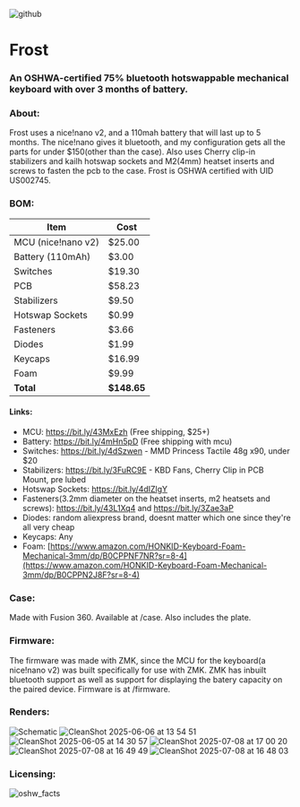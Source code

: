 
![github](https://github.com/user-attachments/assets/9b416123-cb05-48a7-9ec5-545b3f20fa74)

# Frost
### An OSHWA-certified 75% bluetooth hotswappable mechanical keyboard with over 3 months of battery.
### About:
Frost uses a nice!nano v2, and a 110mah battery that will last up to 5 months. The nice!nano gives it bluetooth, and my configuration gets all the parts for under $150(other than the case). Also uses Cherry clip-in stabilizers and kailh hotswap sockets and M2(4mm) heatset inserts and screws to fasten the pcb to the case. Frost is OSHWA certified with UID US002745.


### BOM:

| Item               | Cost   |
|--------------------|--------|
| MCU (nice!nano v2) | $25.00 |
| Battery (110mAh)   | $3.00  |
| Switches           | $19.30 |
| PCB                | $58.23 |
| Stabilizers        | $9.50  |
| Hotswap Sockets    | $0.99  |
| Fasteners          | $3.66  |
| Diodes             | $1.99  |
| Keycaps            | $16.99 |
| Foam               | $9.99  |
| **Total**          | **$148.65** |

#### Links:

- MCU: https://bit.ly/43MxEzh (Free shipping, $25+)
- Battery: https://bit.ly/4mHn5pD (Free shipping with mcu)
- Switches: https://bit.ly/4dSzwen - MMD Princess Tactile 48g x90, under $20
- Stabilizers: https://bit.ly/3FuRC9E - KBD Fans, Cherry Clip in PCB Mount, pre lubed
- Hotswap Sockets: https://bit.ly/4dIZlgY
- Fasteners(3.2mm diameter on the heatset inserts, m2 heatsets and screws): https://bit.ly/43L1Xq4 and https://bit.ly/3Zae3aP
- Diodes: random aliexpress brand, doesnt matter which one since they're all very cheap
- Keycaps: Any
- Foam: [https://www.amazon.com/HONKID-Keyboard-Foam-Mechanical-3mm/dp/B0CPPNF7NR?sr=8-4](https://www.amazon.com/HONKID-Keyboard-Foam-Mechanical-3mm/dp/B0CPPN2J8F?sr=8-4)

### Case:

Made with Fusion 360. Available at /case. Also includes the plate.

### Firmware:

The firmware was made with ZMK, since the MCU for the keyboard(a nice!nano v2) was built specifically for use with ZMK. ZMK has inbuilt bluetooth support as well as support for displaying the batery capacity on the paired device. Firmware is at /firmware.

### Renders: 

![Schematic](https://hc-cdn.hel1.your-objectstorage.com/s/v3/b4f662f5a937066d842f1df2b81d933781cc0f1c_cleanshot_2025-06-01_at_14.40.17.png)
![CleanShot 2025-06-06 at 13 54 51](https://github.com/user-attachments/assets/971613ae-83f4-4d50-b17b-aaba2b2c2df5)
![CleanShot 2025-06-05 at 14 30 57](https://github.com/user-attachments/assets/999d645b-3490-4126-a261-2ab47e8baca1)
![CleanShot 2025-07-08 at 17 00 20](https://github.com/user-attachments/assets/9f46d458-038c-4af5-bde7-75e1ef4b411e)
![CleanShot 2025-07-08 at 16 49 49](https://github.com/user-attachments/assets/0894314f-5740-4542-bdf9-f185de30eefc)
![CleanShot 2025-07-08 at 16 48 03](https://github.com/user-attachments/assets/143cf4e0-4fbb-4668-9420-52bfa423cd60)

### Licensing:


![oshw_facts](https://github.com/user-attachments/assets/3fcfd0a9-f534-4b20-acd6-ad63e8625b01)
